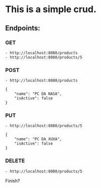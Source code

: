 # This is a simple crud.

## Endpoints: 
### GET
	- http://localhost:8080/products
	- http://localhost:8080/products/5

### POST
	- http://localhost:8080/products
	
	{
		"name": "PC DA NASA",
		"isActive": false
	}

### PUT
	- http://localhost:8080/products/5

	{
		"name": "PC DA XUXA",
		"isActive": false
	}

### DELETE
	- http://localhost:8080/products/5

Finish?